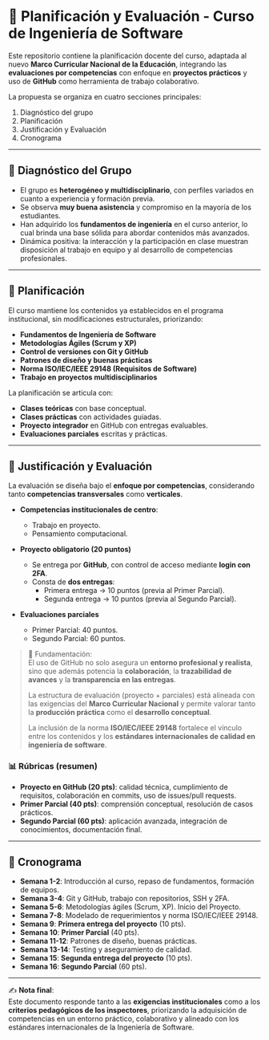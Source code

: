 # 📘 Planificación y Evaluación - Curso de Ingeniería de Software

Este repositorio contiene la planificación docente del curso, adaptada al nuevo **Marco Curricular Nacional de la Educación**, integrando las **evaluaciones por competencias** con enfoque en **proyectos prácticos** y uso de **GitHub** como herramienta de trabajo colaborativo.  

La propuesta se organiza en cuatro secciones principales:  

1. Diagnóstico del grupo  
2. Planificación  
3. Justificación y Evaluación  
4. Cronograma  

---

## 📍 Diagnóstico del Grupo

- El grupo es **heterogéneo y multidisciplinario**, con perfiles variados en cuanto a experiencia y formación previa.  
- Se observa **muy buena asistencia** y compromiso en la mayoría de los estudiantes.  
- Han adquirido los **fundamentos de ingeniería** en el curso anterior, lo cual brinda una base sólida para abordar contenidos más avanzados.  
- Dinámica positiva: la interacción y la participación en clase muestran disposición al trabajo en equipo y al desarrollo de competencias profesionales.  

---

## 📝 Planificación

El curso mantiene los contenidos ya establecidos en el programa institucional, sin modificaciones estructurales, priorizando:  

- **Fundamentos de Ingeniería de Software**  
- **Metodologías Ágiles (Scrum y XP)**  
- **Control de versiones con Git y GitHub**  
- **Patrones de diseño y buenas prácticas**  
- **Norma ISO/IEC/IEEE 29148 (Requisitos de Software)**  
- **Trabajo en proyectos multidisciplinarios**  

La planificación se articula con:  

- **Clases teóricas** con base conceptual.  
- **Clases prácticas** con actividades guiadas.  
- **Proyecto integrador** en GitHub con entregas evaluables.  
- **Evaluaciones parciales** escritas y prácticas.  

---

## 🎯 Justificación y Evaluación

La evaluación se diseña bajo el **enfoque por competencias**, considerando tanto **competencias transversales** como **verticales**.  

- **Competencias institucionales de centro**:  
  - Trabajo en proyecto.  
  - Pensamiento computacional.  

- **Proyecto obligatorio (20 puntos)**  
  - Se entrega por **GitHub**, con control de acceso mediante **login con 2FA**.  
  - Consta de **dos entregas**:  
    - Primera entrega → 10 puntos (previa al Primer Parcial).  
    - Segunda entrega → 10 puntos (previa al Segundo Parcial).  

- **Evaluaciones parciales**  
  - Primer Parcial: 40 puntos.  
  - Segundo Parcial: 60 puntos.  

> 🔎 Fundamentación:  
> El uso de GitHub no solo asegura un **entorno profesional y realista**, sino que además potencia la **colaboración**, la **trazabilidad de avances** y la **transparencia en las entregas**.  
>  
> La estructura de evaluación (proyecto + parciales) está alineada con las exigencias del **Marco Curricular Nacional** y permite valorar tanto la **producción práctica** como el **desarrollo conceptual**.  
>  
> La inclusión de la norma **ISO/IEC/IEEE 29148** fortalece el vínculo entre los contenidos y los **estándares internacionales de calidad en ingeniería de software**.  

### 📊 Rúbricas (resumen)

- **Proyecto en GitHub (20 pts)**: calidad técnica, cumplimiento de requisitos, colaboración en commits, uso de issues/pull requests.  
- **Primer Parcial (40 pts)**: comprensión conceptual, resolución de casos prácticos.  
- **Segundo Parcial (60 pts)**: aplicación avanzada, integración de conocimientos, documentación final.  

---

## 📅 Cronograma

- **Semana 1-2**: Introducción al curso, repaso de fundamentos, formación de equipos.  
- **Semana 3-4**: Git y GitHub, trabajo con repositorios, SSH y 2FA.  
- **Semana 5-6**: Metodologías ágiles (Scrum, XP). Inicio del Proyecto.  
- **Semana 7-8**: Modelado de requerimientos y norma ISO/IEC/IEEE 29148.  
- **Semana 9**: **Primera entrega del proyecto** (10 pts).  
- **Semana 10**: **Primer Parcial** (40 pts).  
- **Semana 11-12**: Patrones de diseño, buenas prácticas.  
- **Semana 13-14**: Testing y aseguramiento de calidad.  
- **Semana 15**: **Segunda entrega del proyecto** (10 pts).  
- **Semana 16**: **Segundo Parcial** (60 pts).  

---

✍️ **Nota final**:  
Este documento responde tanto a las **exigencias institucionales** como a los **criterios pedagógicos de los inspectores**, priorizando la adquisición de competencias en un entorno práctico, colaborativo y alineado con los estándares internacionales de la Ingeniería de Software.
